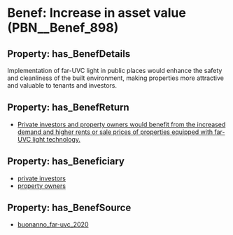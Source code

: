 # Benef: __Increase in asset value__ (PBN__Benef_898)

## Property: has_BenefDetails

Implementation of far-UVC light in public places would enhance the safety and cleanliness of the built environment, making properties more attractive and valuable to tenants and investors.

## Property: has_BenefReturn

* [Private investors and property owners would benefit from the increased demand and higher rents or sale prices of properties equipped with far-UVC light technology.](../BenefReturn/PBN__BenefReturn_983)

## Property: has_Beneficiary

* [private investors](../Stakeholder/PBN__Stakeholder_89)
* [property owners](../Stakeholder/PBN__Stakeholder_177)

## Property: has_BenefSource

* [buonanno_far-uvc_2020](../Article/PBN__Article_182)

